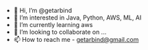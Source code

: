 - 👋 Hi, I’m @getarbind
- 👀 I’m interested in Java, Python, AWS, ML, AI
- 🌱 I’m currently learning aws
- 💞️ I’m looking to collaborate on ...
- 📫 How to reach me - getarbind@gmail.com

<!---
getarbind/getarbind is a ✨ special ✨ repository because its `README.md` (this file) appears on your GitHub profile.
You can click the Preview link to take a look at your changes.
--->
